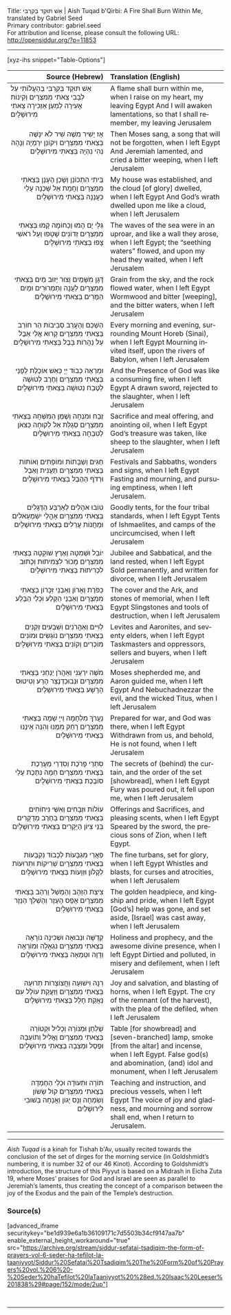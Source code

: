 <html>
<head></head>
<body>
Title: אֵשׁ תּוּקַד בְּקִרְבִּי | Aish Tuqad b'Qirbi: A Fire Shall Burn Within Me, translated by Gabriel Seed<br />
Primary contributor: gabriel.seed<br />
For attribution and license, please consult the following URL: <a href="http://opensiddur.org/?p=11853">http://opensiddur.org/?p=11853</a>
<p />
<hr />

[xyz-ihs snippet="Table-Options"]<table style="margin-left: auto; margin-right: auto;" class="draggable">
<thead><tr><th id="x" style="text-align: right;">Source (Hebrew)</th><th style="text-align: left;">Translation (English)</th></tr></thead>
<tbody>
<tr><td style="vertical-align:top;">
<div class="liturgy" lang="he">
אֵשׁ תּוּקַד בְּקִרְבִּי
בְּהַעֲלוֹתִי עַל לְבָבִי
צֵאתִי מִמִּצְרָיִם
וְקִינוֹת אָעִירָה
לְמַעַן אַזְכִּירָה
צֵאתִי מִירוּשָׁלָיִם
</span></div>
</td>
 
<td style="vertical-align:top;">
<div class="english" lang="en">
A flame shall burn within me, 
when I raise on my heart, 
my leaving Egypt
And I will awaken lamentations, 
so that I shall remember, 
my leaving Jerusalem
</div>
</td></tr>


<tr><td style="vertical-align: top;" width="46%">
<div class="liturgy" lang="he" style="text-align: right;">
אָז יָשִׁיר משֶׁה
שִׁיר לֹא יִנָּשֶׁה
בְּצֵאתִי מִמִּצְרָיִם
וִיקוֹנֵן יִרְמְיָה
וְנָהָה נְהִי נִהְיָה
בְּצֵאתִי מִירוּשָׁלָיִם
</span></div>
</td>
 
<td style="vertical-align:top;">
<div class="english" lang="en">
Then Moses sang, 
a song that will not be forgotten, 
when I left Egypt
And Jeremiah lamented, 
and cried a bitter weeping, 
when I left Jerusalem
</div>
</td></tr>


<tr><td style="vertical-align: top;" width="46%">
<div class="liturgy" lang="he" style="text-align: right;">
בֵּיתִי הִתְכּוֹנַן
וְשָׁכַן הֶעָנָן
בְּצֵאתִי מִמִּצְרָיִם
וַחֲמַת אֵל שָׁכְנָה
עָלַי כַּעֲנָנָה
בְּצֵאתִי מִירוּשָׁלָיִם 
</span></div>
</td>
 
<td style="vertical-align:top;">
<div class="english" lang="en">
My house was established, 
and the cloud [of glory] dwelled, 
when I left Egypt
And God’s wrath dwelled 
upon me like a cloud, 
when I left Jerusalem
</div>
</td></tr>


<tr><td style="vertical-align: top;" width="46%">
<div class="liturgy" lang="he" style="text-align: right;">
גַּלֵּי יָם הָמוּ
וְכַחוֹמָה קָמוּ
בְּצֵאתִי מִמִּצְרָיִם
זְדוֹנִים שָׁטָפוּ
וְעַל רֹאשִׁי צָפוּ
בְּצֵאתִי מִירוּשָׁלָיִם
</span></div>
</td>
 
<td style="vertical-align:top;">
<div class="english" lang="en">
The waves of the sea were in an uproar, 
and like a wall they arose,
when I left Egypt; 
the “seething waters” flowed, 
and upon my head they waited,
when I left Jerusalem
</div>
</td></tr>


<tr><td style="vertical-align: top;" width="46%">
<div class="liturgy" lang="he" style="text-align: right;">
דָּגָן מִשָּׁמַיִם
וְצוּר יָזוּב מַיִם
בְּצֵאתִי מִמִּצְרָיִם
לַעֲנָה וְתַמְרוּרִים
וּמַיִם הַמָּרִים
בְּצֵאתִי מִירוּשָׁלָיִם 
</span></div>
</td>
 
<td style="vertical-align:top;">
<div class="english" lang="en">
Grain from the sky, 
and the rock flowed water, 
when I left Egypt
Wormwood and bitter [weeping], 
and the bitter waters, 
when I left Jerusalem
</div>
</td></tr>


<tr><td style="vertical-align: top;" width="46%">
<div class="liturgy" lang="he" style="text-align: right;">
הַשְׁכֵם וְהַעֲרֵב
סְבִיבוֹת הַר חוֹרֵב
בְּצֵאתִי מִמִּצְרָיִם
קָרוּא אֱלֵי אֵבֶל
עַל נַהֲרוֹת בָּבֶל
בְּצֵאתִי מִירוּשָׁלָיִם 
</span></div>
</td>
 
<td style="vertical-align:top;">
<div class="english" lang="en">
Every morning and evening, 
surrounding Mount Horeb (Sinai), 
when I left Egypt
Mourning invited itself, 
upon the rivers of Babylon, 
when I left Jerusalem
</div>
</td></tr>


<tr><td style="vertical-align: top;" width="46%">
<div class="liturgy" lang="he" style="text-align: right;">
וּמַרְאֶה כְּבוֹד יְיָ
כְּאֵשׁ אוֹכֶלֶת לְפָנַי
בְּצֵאתִי מִמִּצְרָיִם
וְחֶרֶב לְטוּשָׁה
לַטֶּבַח נְטוּשָׁה
בְּצֵאתִי מִירוּשָׁלָיִם
</span></div>
</td>
 
<td style="vertical-align:top;">
<div class="english" lang="en">
And the Presence of God 
was like a consuming fire, 
when I left Egypt
A drawn sword, 
rejected to the slaughter, 
when I left Jerusalem
</div>
</td></tr>


<tr><td style="vertical-align: top;" width="46%">
<div class="liturgy" lang="he" style="text-align: right;">
זֶבַח וּמִנְחָה
וְשֶׁמֶן הַמִּשְׁחָה
בְּצֵאתִי מִמִּצְרָיִם
סְגֻלַּת אֵל לְקוּחָה
כַּצּאֹן לַטִּבְחָה
בְּצֵאתִי מִירוּשָׁלָיִם
</span></div>
</td>
 
<td style="vertical-align:top;">
<div class="english" lang="en">
Sacrifice and meal offering, 
and anointing oil, 
when I left Egypt
God’s treasure was taken, 
like sheep to the slaughter, 
when I left Jerusalem
</div>
</td></tr>


<tr><td style="vertical-align: top;" width="46%">
<div class="liturgy" lang="he" style="text-align: right;">
חַגִּים וְשַׁבָּתוֹת
וּמוֹפְתִים וְאוֹתוֹת
בְּצֵאתִי מִמִּצְרָיִם
תַּעֲנִית וָאֵבֶל
וּרְדֹף הַהֶבֶל
בְּצֵאתִי מִירוּשָׁלָיִם
</span></div>
</td>
 
<td style="vertical-align:top;">
<div class="english" lang="en">
Festivals and Sabbaths, 
wonders and signs, 
when I left Egypt
Fasting and mourning, 
and pursuing emptiness, 
when I left Jerusalem.
</div>
</td></tr>


<tr><td style="vertical-align: top;" width="46%">
<div class="liturgy" lang="he" style="text-align: right;">
טוֹבוּ אֹהָלִים
לְאַרְבַּע הַדְּגָלִים
בְּצֵאתִי מִמִּצְרָיִם
אָהֳלֵי יִשְׁמְעֵאלִים
וּמַחֲנוֹת עֲרֵלִים
בְּצֵאתִי מִירוּשָׁלָיִם
</span></div>
</td>
 
<td style="vertical-align:top;">
<div class="english" lang="en">
Goodly tents, 
for the four tribal standards, 
when I left Egypt
Tents of Ishmaelites, 
and camps of the uncircumcised, 
when I left Jerusalem
</div>
</td></tr>


<tr><td style="vertical-align: top;" width="46%">
<div class="liturgy" lang="he" style="text-align: right;">
יוֹבֵל וּשְׁמִטָּה
וְאֶרֶץ שׁוֹקֵטָה
בְּצֵאתִי מִמִּצְרָיִם
מָכוּר לִצְמִיתוּת
וְכָתוּב לִכְרִיתוּת
בְּצֵאתִי מִירוּשָׁלָיִם
</span></div>
</td>
 
<td style="vertical-align:top;">
<div class="english" lang="en">
Jubilee and Sabbatical, 
and the land rested, 
when I left Egypt
Sold permanently, 
and written for divorce, 
when I left Jerusalem
</div>
</td></tr>


<tr><td style="vertical-align: top;" width="46%">
<div class="liturgy" lang="he" style="text-align: right;">
כַּפֹּרֶת וְאָרוֹן
וְאַבְנֵי זִכָּרוֹן
בְּצֵאתִי מִמִּצְרָיִם
וְאַבְנֵי הַקֶּלַע
וּכְלֵי הַבֶּלַע
בְּצֵאתִי מִירוּשָׁלָיִם
</span></div>
</td>
 
<td style="vertical-align:top;">
<div class="english" lang="en">
The cover and the Ark, 
and stones of memorial, 
when I left Egypt
Slingstones 
and tools of destruction, 
when I left Jerusalem
</div>
</td></tr>


<tr><td style="vertical-align: top;" width="46%">
<div class="liturgy" lang="he" style="text-align: right;">
לְוִיִּים וְאַהֲרֹנִים
וְשִׁבְעִים זְקֵנִים
בְּצֵאתִי מִמִּצְרָיִם
נוֹגְשִׂים וּמוֹנִים
מוֹכְרִים וְקוֹנִים
בְּצֵאתִי מִירוּשָׁלָיִם
</span></div>
</td>
 
<td style="vertical-align:top;">
<div class="english" lang="en">
Levites and Aaronites, 
and seventy elders, 
when I left Egypt
Taskmasters and oppressors, 
sellers and buyers, 
when I left Jerusalem
</div>
</td></tr>


<tr><td style="vertical-align: top;" width="46%">
<div class="liturgy" lang="he" style="text-align: right;">
מֹשֶׁה יִרְעֵנִי
וְאַהֲרֹן יַנְחֵנִי
בְּצֵאתִי מִמִּצְרָיִם
וּנְבוּכַדְנֶצַּר הָרַע
וְטִיטוּס הָרָשָׁע
בְּצֵאתִי מִירוּשָׁלָיִם
</span></div>
</td>
 
<td style="vertical-align:top;">
<div class="english" lang="en">
Moses shepherded me, 
and Aaron guided me, 
when I left Egypt
And Nebuchadnezzar the evil, 
and the wicked Titus, 
when I left Jerusalem
</div>
</td></tr>


<tr><td style="vertical-align: top;" width="46%">
<div class="liturgy" lang="he" style="text-align: right;">
נַעֲרֹךְ מִלְחָמָה
וַייָ שָׁמָּה
בְּצֵאתִי מִמִּצְרָיִם
רָחַק מִמֶּנּוּ
וְהִנֵּה אֵינֶנּוּ
בְּצֵאתִי מִירוּשָׁלָיִם
</span></div>
</td>
 
<td style="vertical-align:top;">
<div class="english" lang="en">
Prepared for war, 
and God was there, 
when I left Egypt
Withdrawn from us, 
and behold, He is not found, 
when I left Jerusalem
</div>
</td></tr>


<tr><td style="vertical-align: top;" width="46%">
<div class="liturgy" lang="he" style="text-align: right;">
סִתְרֵי פָרֹכֶת
וְסִדְרֵי מַעֲרָכֶת
בְּצֵאתִי מִמִּצְרָיִם
חֵמָה נִתֶּכֶת
עָלַי סוֹבֶכֶת
בְּצֵאתִי מִירוּשָׁלָיִם
</span></div>
</td>
 
<td style="vertical-align:top;">
<div class="english" lang="en">
The secrets of (behind) the curtain, 
and the order of the set [showbread],
when I left Egypt
Fury was poured out, 
it fell upon me, 
when I left Jerusalem
</div>
</td></tr>


<tr><td style="vertical-align: top;" width="46%">
<div class="liturgy" lang="he" style="text-align: right;">
עוֹלוֹת וּזְבָחִים
וְאִשֵּׁי נִיחוֹחִים
בְּצֵאתִי מִמִּצְרָיִם
בַּחֶרֶב מְדֻקָּרִים
בְּנֵי צִיּוֹן הַיְקָרִים
בְּצֵאתִי מִירוּשָׁלָיִם
</span></div>
</td>
 
<td style="vertical-align:top;">
<div class="english" lang="en">
Offerings and Sacrifices, 
and pleasing scents, 
when I left Egypt
Speared by the sword, 
the precious sons of Zion, 
when I left Egypt.
</div>
</td></tr>


<tr><td style="vertical-align: top;" width="46%">
<div class="liturgy" lang="he" style="text-align: right;">
פַּאֲרֵי מִגְבָּעוֹת
לְכָבוֹד נִקְבָּעוֹת
בְּצֵאתִי מִמִּצְרָיִם
שְׁרִיקוֹת וּתְרוּעוֹת
לְקָלוֹן וּזְוָעוֹת
בְּצֵאתִי מִירוּשָׁלָיִם
</span></div>
</td>
 
<td style="vertical-align:top;">
<div class="english" lang="en">
The fine turbans, 
set for glory, 
when I left Egypt
Whistles and blasts, 
for curses and atrocities, 
when I left Jerusalem
</div>
</td></tr>


<tr><td style="vertical-align: top;" width="46%">
<div class="liturgy" lang="he" style="text-align: right;">
צִיצַת הַזָּהָב
וְהַמְשַׁל וָרַהַב
בְּצֵאתִי מִמִּצְרָיִם
אָפֵס הָעֵזֶר
וְהֻשְׁלַךְ הַנֵּזֶר
בְּצֵאתִי מִירוּשָׁלָיִם
</span></div>
</td>
 
<td style="vertical-align:top;">
<div class="english" lang="en">
The golden headpiece, 
and kingship and pride, 
when I left Egypt
[God’s] help was gone, 
and set aside, [Israel] was cast away,
when I left Jerusalem
</div>
</td></tr>


<tr><td style="vertical-align: top;" width="46%">
<div class="liturgy" lang="he" style="text-align: right;">
קְדֻשָּׁה וּנְבוּאָה
וּשְׁכִינָה נוֹרָאָה
בְּצֵאתִי מִמִּצְרָיִם
נִגְאָלָה וּמוֹרְאָה
וְדָוָה וּטְמֵאָה
בְּצֵאתִי מִירוּשָׁלָיִם
</span></div>
</td>
 
<td style="vertical-align:top;">
<div class="english" lang="en">
Holiness and prophecy, 
and the awesome divine presence, 
when I left Egypt
Dirtied and polluted, 
in misery and defilement, 
when I left Jerusalem
</div>
</td></tr>


<tr><td style="vertical-align: top;" width="46%">
<div class="liturgy" lang="he" style="text-align: right;">
רִנָּה וִישׁוּעָה
וַחֲצוֹצְרוֹת תְּרוּעָה
בְּצֵאתִי מִמִּצְרָיִם
וְזַעֲקַת עוֹלָל
עִם נַאֲקַת חָלָל
בְּצֵאתִי מִירוּשָׁלָיִם
</span></div>
</td>
 
<td style="vertical-align:top;">
<div class="english" lang="en">
Joy and salvation, 
and blasting of horns, 
when I left Egypt.
The cry of the remnant (of the harvest), 
with the plea of the defiled,
when I left Jerusalem
</div>
</td></tr>


<tr><td style="vertical-align: top;" width="46%">
<div class="liturgy" lang="he" style="text-align: right;">
שֻׁלְחָן וּמְנוֹרָה
וְכָלִיל וּקְטוֹרָה
בְּצֵאתִי מִמִּצְרָיִם
וֶאֱלִיל וְתוֹעֵבָה
וּפֶסֶל וּמַצֵּבָה
בְּצֵאתִי מִירוּשָׁלָיִם
</span></div>
</td>
 
<td style="vertical-align:top;">
<div class="english" lang="en">
Table [for showbread] and [seven-branched] lamp, 
smoke [from the altar] and incense,
when I left Egypt.
False god(s) and abomination, 
(and) idol and monument,
 when I left Jerusalem
</div>
</td></tr>


<tr><td style="vertical-align: top;" width="46%">
<div class="liturgy" lang="he" style="text-align: right;">
תּוֹרָה וּתְעוּדָה
וּכְלֵי הַחֶמְדָה
בְּצֵאתִי מִמִּצְרַיִם
קוֹל שָׂשׂוֹן וְשִׂמְחָה
וְנָס יָגוֹן וַאֲנָחָה
בְּשׁוּבִי לִירוּשָׁלַיִם
</span></div>
</td>
 
<td style="vertical-align:top;">
<div class="english" lang="en">
Teaching and instruction, 
and precious vessels, 
when I left Egypt
The voice of joy and gladness, 
and mourning and sorrow shall end,
when I return to Jerusalem.
</div>
</td></tr>
</tbody></table>

<hr />

<em>Aish Tuqad</em> is a ḳinah for Tishah b'Av, usually recited towards the conclusion of the set of dirges for the morning service (in Goldshmidt’s numbering, it is number 32 of our 46 Kinot). According to Goldshmidt’s introduction, the structure of this Piyyut is based on a Midrash in Eicha Zuta 19, where Moses’ praises for God and Israel are seen as parallel to Jeremiah’s laments, thus creating the concept of a comparison between the joy of the Exodus and the pain of the Temple’s destruction.

<h3>Source(s)</h3>

[advanced_iframe securitykey="be1d939e6a1b36109171c7d5503b34cf9147aa7b" enable_external_height_workaround="true" src="https://archive.org/stream/siddur-sefatai-tsadiqim-the-form-of-prayers-vol-6-seder-ha-tefilot-la-taaniyyot/Siddur%20Sefatai%20Tsadiqim%20The%20Form%20of%20Prayers%20vol.%206%20-%20Seder%20haTefilot%20laTaaniyyot%20%28ed.%20Isaac%20Leeser%201838%29#page/152/mode/2up"]

&nbsp;

<hr />

&nbsp;
</body>
</html>